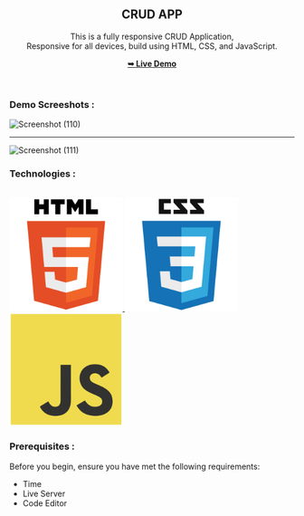 <div align="center">

  <br />

  <h2 align="center">CRUD APP</h2>

  This is a fully responsive CRUD Application, <br />Responsive for all devices, build using HTML, CSS, and JavaScript.

  <a href="https://your-notes-crud-app.netlify.app/"><strong>➥ Live Demo</strong></a>

</div>

<br />

### Demo Screeshots :
![Screenshot (110)](https://github.com/RushiCoder/your_notes/assets/114005115/077c0fdf-bb63-4d01-bb19-8b6bd3df7b24)

<hr>

![Screenshot (111)](https://github.com/RushiCoder/your_notes/assets/114005115/08272c1b-dd33-4109-9c9c-c9223ad4f123)



### Technologies :
<br/>
<a href="https://www.w3.org/html/" target="_blank" rel="noreferrer" > <img src="https://raw.githubusercontent.com/devicons/devicon/master/icons/html5/html5-original-wordmark.svg" alt="html5" width="200" height="200" /> </a>
<a href="https://www.w3schools.com/css/" target="_blank" rel="noreferrer" > <img src="https://raw.githubusercontent.com/devicons/devicon/master/icons/css3/css3-original-wordmark.svg" alt="css3" width="200" height="200" /> </a>
 <a href="https://developer.mozilla.org/en-US/docs/Web/JavaScript" target="_blank" rel="noreferrer"> <img src="https://raw.githubusercontent.com/devicons/devicon/master/icons/javascript/javascript-original.svg" alt="javascript" width="200" height="200"/> </a>


### Prerequisites :

Before you begin, ensure you have met the following requirements:

* Time
* Live Server
* Code Editor
